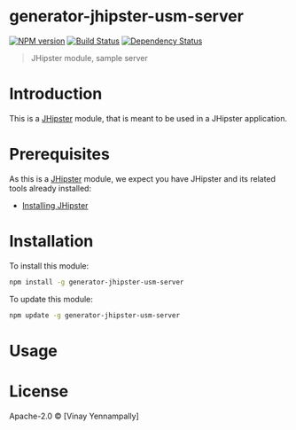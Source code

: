 # generator-jhipster-usm-server
[![NPM version][npm-image]][npm-url] [![Build Status][travis-image]][travis-url] [![Dependency Status][daviddm-image]][daviddm-url]
> JHipster module, sample server

# Introduction

This is a [JHipster](http://jhipster.github.io/) module, that is meant to be used in a JHipster application.

# Prerequisites

As this is a [JHipster](http://jhipster.github.io/) module, we expect you have JHipster and its related tools already installed:

- [Installing JHipster](https://jhipster.github.io/installation.html)

# Installation

To install this module:

```bash
npm install -g generator-jhipster-usm-server
```

To update this module:
```bash
npm update -g generator-jhipster-usm-server
```

# Usage

# License

Apache-2.0 © [Vinay Yennampally]

[npm-image]: https://img.shields.io/npm/v/generator-jhipster-usm-server.svg
[npm-url]: https://npmjs.org/package/generator-jhipster-usm-server
[travis-image]: https://travis-ci.org/prokarma/generator-jhipster-usm-server.svg?branch=master
[travis-url]: https://travis-ci.org/prokarma/generator-jhipster-usm-server
[daviddm-image]: https://david-dm.org/prokarma/generator-jhipster-usm-server.svg?theme=shields.io
[daviddm-url]: https://david-dm.org/prokarma/generator-jhipster-module
